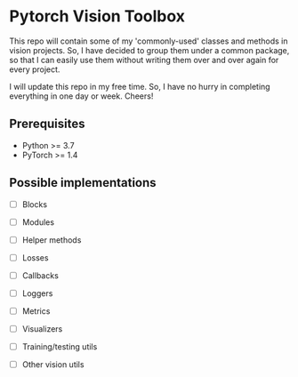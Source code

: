 # Pytorch Vision Toolbox

This repo will contain some of my 'commonly-used' classes and methods in vision projects. So, I have decided to group them
under a common package, so that I can easily use them without writing them over and over again for every project. 

I will update this repo in my free time. So, I have no hurry in completing everything in one day or week. Cheers!


## Prerequisites

- Python >= 3.7
- PyTorch >= 1.4

## Possible implementations
- [ ] Blocks
- [ ] Modules
- [ ] Helper methods
- [ ] Losses
- [ ] Callbacks
- [ ] Loggers
- [ ] Metrics
- [ ] Visualizers
- [ ] Training/testing utils
- [ ] Other vision utils

